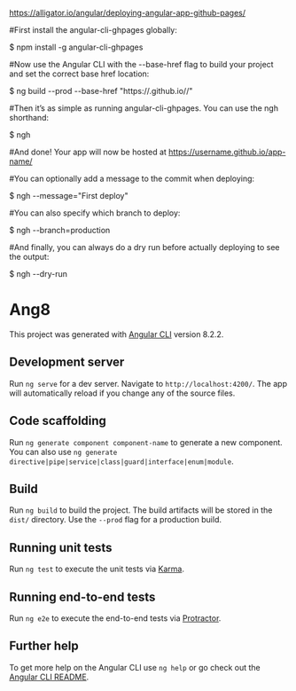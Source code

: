 https://alligator.io/angular/deploying-angular-app-github-pages/


#First install the angular-cli-ghpages globally:

$ npm install -g angular-cli-ghpages

#Now use the Angular CLI with the --base-href flag to build your project and set the correct base href location:

$ ng build --prod --base-href "https://<user-name>.github.io/<repo>/"
  
#Then it’s as simple as running angular-cli-ghpages. You can use the ngh shorthand:

$ ngh

#And done! Your app will now be hosted at https://username.github.io/app-name/

#You can optionally add a message to the commit when deploying:

$ ngh --message="First deploy"

#You can also specify which branch to deploy:

$ ngh --branch=production

#And finally, you can always do a dry run before actually deploying to see the output:

$ ngh --dry-run



# Ang8

This project was generated with [Angular CLI](https://github.com/angular/angular-cli) version 8.2.2.

## Development server

Run `ng serve` for a dev server. Navigate to `http://localhost:4200/`. The app will automatically reload if you change any of the source files.

## Code scaffolding

Run `ng generate component component-name` to generate a new component. You can also use `ng generate directive|pipe|service|class|guard|interface|enum|module`.

## Build

Run `ng build` to build the project. The build artifacts will be stored in the `dist/` directory. Use the `--prod` flag for a production build.

## Running unit tests

Run `ng test` to execute the unit tests via [Karma](https://karma-runner.github.io).

## Running end-to-end tests

Run `ng e2e` to execute the end-to-end tests via [Protractor](http://www.protractortest.org/).

## Further help

To get more help on the Angular CLI use `ng help` or go check out the [Angular CLI README](https://github.com/angular/angular-cli/blob/master/README.md).
